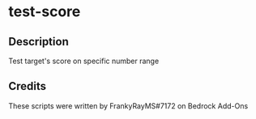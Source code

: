 # test-score

## Description
Test target's score on specific number range

## Credits
These scripts were written by FrankyRayMS#7172 on Bedrock Add-Ons
